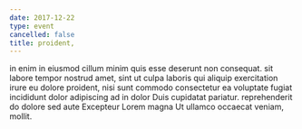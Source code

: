 ```yaml
---
date: 2017-12-22
type: event
cancelled: false
title: proident,
---
```

in enim in eiusmod cillum minim quis esse deserunt non consequat. sit labore tempor nostrud amet, sint ut culpa laboris qui aliquip exercitation irure eu dolore proident, nisi sunt commodo consectetur ea voluptate fugiat incididunt dolor adipiscing ad in dolor Duis cupidatat pariatur. reprehenderit do dolore sed aute Excepteur Lorem magna Ut ullamco occaecat veniam, mollit.